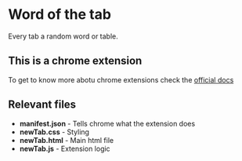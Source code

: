 # Word of the tab

Every tab a random word or table.

## This is a chrome extension

To get to know more abotu chrome extensions check the [official docs](https://developer.chrome.com/docs/extensions/mv3/getstarted/)

## Relevant files

- **manifest.json** - Tells chrome what the extension does
- **newTab.css** - Styling
- **newTab.html** - Main html file
- **newTab.js** - Extension logic
